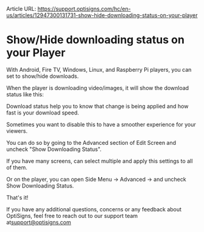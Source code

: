 Article URL: https://support.optisigns.com/hc/en-us/articles/12947300131731-show-hide-downloading-status-on-your-player

# Show/Hide downloading status on your Player

With Android, Fire TV, Windows, Linux, and Raspberry Pi players, you can set
to show/hide downloads.

When the player is downloading video/images, it will show the download status
like this:

Download status help you to know that change is being applied and how fast is
your download speed.

Sometimes you want to disable this to have a smoother experience for your
viewers.

You can do so by going to the Advanced section of Edit Screen and uncheck
"Show Downloading Status".

If you have many screens, can select multiple and apply this settings to all
of them.

Or on the player, you can open Side Menu -> Advanced -> and uncheck Show
Downloading Status.

That's it!

If you have any additional questions, concerns or any feedback about
OptiSigns, feel free to reach out to our support team
at[support@optisigns.com](mailto:support@optisigns.com)

